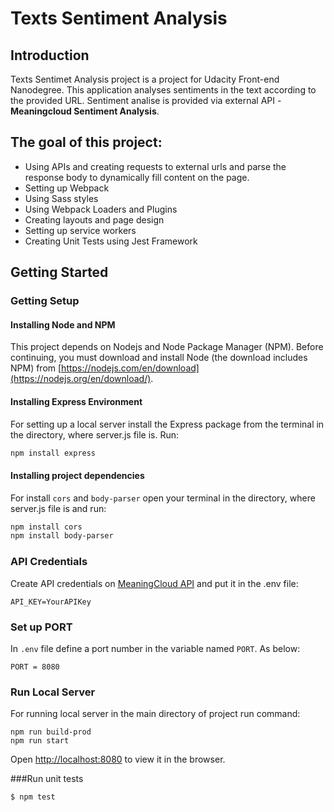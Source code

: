 # Texts Sentiment Analysis

## **Introduction**

Texts Sentimet Analysis project is a project for Udacity Front-end Nanodegree. This application analyses sentiments in the text according to the provided URL.
Sentiment analise is provided via external API - **Meaningcloud Sentiment Analysis**.

## The goal of this project:

- Using APIs and creating requests to external urls and parse the response body to dynamically fill content on the page.
- Setting up Webpack
- Using Sass styles
- Using Webpack Loaders and Plugins
- Creating layouts and page design
- Setting up service workers
- Creating Unit Tests using Jest Framework

## **Getting Started**

### Getting Setup

#### Installing Node and NPM

This project depends on Nodejs and Node Package Manager (NPM). Before continuing, you must download and install Node (the download includes NPM) from [https://nodejs.com/en/download](https://nodejs.org/en/download/).

#### Installing Express Environment

For setting up a local server install the Express package from the terminal in the directory, where server.js file is. Run:

```bash
npm install express
```

#### Installing project dependencies

For install `cors` and `body-parser` open your terminal in the directory, where server.js file is and run:

```bash
npm install cors
npm install body-parser
```

### API Credentials

Create API credentials on [MeaningCloud API](https://www.meaningcloud.com/developer/sentiment-analysis) and put it in the .env file:

```
API_KEY=YourAPIKey
```

### Set up PORT

In `.env` file define a port number in the variable named `PORT`. As below:

```
PORT = 8080
```

### Run Local Server

For running local server in the main directory of project run command:

```
npm run build-prod
npm run start
```

Open [http://localhost:8080](http://localhost:8080) to view it in the browser.

###Run unit tests

```bash
$ npm test
```
